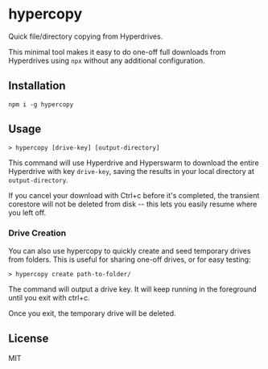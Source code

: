 # hypercopy
Quick file/directory copying from Hyperdrives.

This minimal tool makes it easy to do one-off full downloads from Hyperdrives using `npx` without any additional configuration.

## Installation
```
npm i -g hypercopy
```

## Usage
```
> hypercopy [drive-key] [output-directory]
```

This command will use Hyperdrive and Hyperswarm to download the entire Hyperdrive with key `drive-key`, saving the results in your local directory at `output-directory`.

If you cancel your download with Ctrl+c before it's completed, the transient corestore will not be deleted from disk -- this lets you easily resume where you left off.

### Drive Creation

You can also use hypercopy to quickly create and seed temporary drives from folders. This is useful for sharing one-off drives, or for easy testing:

```
> hypercopy create path-to-folder/
```

The command will output a drive key. It will keep running in the foreground until you exit with ctrl+c.

Once you exit, the temporary drive will be deleted.

## License
MIT
